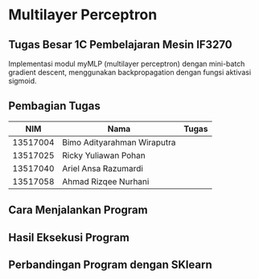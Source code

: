 # Multilayer Perceptron

## Tugas Besar 1C Pembelajaran Mesin IF3270

Implementasi modul myMLP (multilayer perceptron) dengan mini-batch gradient descent, menggunakan backpropagation dengan fungsi aktivasi sigmoid.

## Pembagian Tugas

| NIM | Nama | Tugas |
| ----- | ----- | ----- |
| 13517004 | Bimo Adityarahman Wiraputra | |
| 13517025 | Ricky Yuliawan Pohan | |
| 13517040 | Ariel Ansa Razumardi | |
| 13517058 | Ahmad Rizqee Nurhani | |

## Cara Menjalankan Program

## Hasil Eksekusi Program

## Perbandingan Program dengan SKlearn